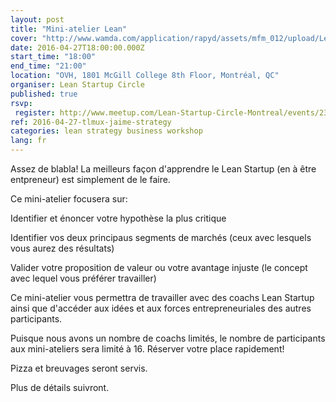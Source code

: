 ```yaml
---
layout: post
title: "Mini-ateli­er Lean"
cover: "http://www.wamda.com/application/rapyd/assets/mfm_012/upload/LeanStartupMachine_Amman1.jpg"
date: 2016-04-27T18:00:00.000Z
start_time: "18:00"
end_time: "21:00"
location: "OVH, 1801 McGill College 8th Floor, Montréal, QC"
organiser: Lean Startup Circle
published: true
rsvp:
 register: http://www.meetup.com/Lean-Startup-Circle-Montreal/events/230297882/
ref: 2016-04-27-tlmux-jaime-strategy
categories: lean strategy business workshop
lang: fr
---
```


Assez de blabla! La meilleurs façon d'apprendre le Lean Startup (en à être entpreneur) est simplement de le faire.

Ce mini-atelier focusera sur:

Identifier et énoncer votre hypothèse la plus critique

Identifier vos deux principaus segments de marchés (ceux avec lesquels vous aurez des résultats)

Valider votre proposition de valeur ou votre avantage injuste (le concept avec lequel vous préférer travailler)

Ce mini-atelier vous permettra de travailler avec des coachs Lean Startup ainsi que d'accéder aux idées et aux forces entrepreneuriales des autres participants.

Puisque nous avons un nombre de coachs limités, le nombre de participants aux mini-ateliers sera limité à 16. Réserver votre place rapidement!

Pizza et breuvages seront servis.

Plus de détails suivront.
